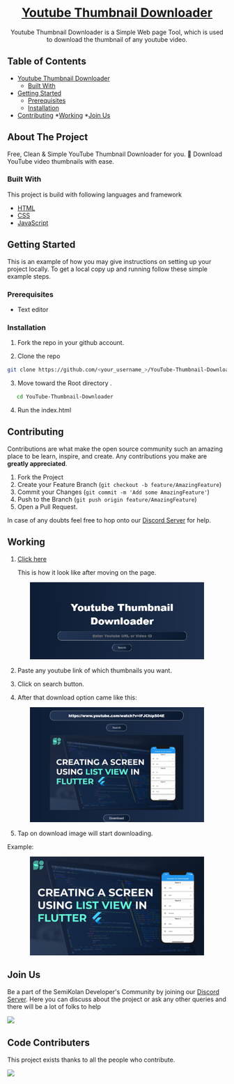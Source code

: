 <h1 align="center"><a href="https://semikolan-co.github.io/YouTube-Thumbnail-Downloader">Youtube Thumbnail Downloader</a></h1>

  <p align="center">
    Youtube Thumbnail Downloader is a Simple Web page Tool, which is used to download the thumbnail of any youtube video.   
</p>



<!-- TABLE OF CONTENTS -->
## Table of Contents

* [Youtube Thumbnail Downloader](#about-the-project)
  * [Built With](#built-with)
* [Getting Started](#getting-started)
  * [Prerequisites](#prerequisites)
  * [Installation](#installation)
* [Contributing](#contributing)
*[Working](#working)
*[Join Us](#join-us)




<!-- ABOUT THE PROJECT -->
## About The Project

Free, Clean & Simple YouTube Thumbnail Downloader for you. 🙂 Download YouTube video thumbnails with ease. 

### Built With
This project is build with following languages and framework
* [HTML](https://html.com)
* [CSS](https://developer.mozilla.org/en-US/docs/Web/CSS)
* [JavaScript](https://www.javascript.com/)



<!-- GETTING STARTED -->
## Getting Started

This is an example of how you may give instructions on setting up your project locally.
To get a local copy up and running follow these simple example steps.

### Prerequisites
*  Text editor

### Installation
1. Fork the repo in your github account.

2. Clone the repo
```sh
git clone https://github.com/<your_username_>/YouTube-Thumbnail-Downloader.git
```
3. Move toward the Root directory .
```sh
   cd YouTube-Thumbnail-Downloader
```
4. Run the index.html
<!-- CONTRIBUTING -->
## Contributing

Contributions are what make the open source community such an amazing place to be learn, inspire, and create. Any contributions you make are **greatly appreciated**.

1. Fork the Project
2. Create your Feature Branch (`git checkout -b feature/AmazingFeature`)
3. Commit your Changes (`git commit -m 'Add some AmazingFeature'`)
4. Push to the Branch (`git push origin feature/AmazingFeature`)
5. Open a Pull Request.

In case of any doubts feel free to hop onto our [Discord Server](https://discord.semikolan.co) for help.

<!--Working-->
## Working 

1. [Click here]( https://semikolan-co.github.io/YouTube-Thumbnail-Downloader/)

    This is how it look like after moving on the page.
<p align="center">
  <img src="assets/img/Webpage1.png" width="400" title="WEB Page">
</p>

2. Paste any youtube link of which thumbnails you want.

3. Click on search button.

4. After that download option came like this:
<p align="center">
  <img src="assets/img/try 2.png" width="400">
</p>

5. Tap on download image will start downloading.

Example:
<p align="center">
  <img src="assets/img/Final.png" width="400">
</p>

## Join Us

Be a part of the SemiKolan Developer's Community by joining our [Discord Server](https://discord.semikolan.co). Here you can discuss about the project or ask any other queries and there will be a lot of folks to help

[![](https://img.shields.io/discord/849036512045039637?color=5865F2&logo=Discord&style=flat-square)](https://discord.semikolan.co)


## Code Contributers

This project exists thanks to all the people who contribute.

<a href="https://github.com/semikolan-co/keep-document/graphs/contributors">
  <img src="https://contrib.rocks/image?repo=semikolan-co/keep-document" />
</a>

